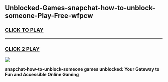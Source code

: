 
## Unblocked-Games-snapchat-how-to-unblock-someone-Play-Free-wfpcw
<h3>
<a href="https://premium76.site?title=snapchat-how-to-unblock-someone&ref=20M">CLICK TO PLAY</a></h3>
<hr>

<h3>
<a href="https://premium76.site?title=snapchat-how-to-unblock-someone&ref=20M">CLICK 2 PLAY</a>
  
</h3>

<a href="https://premium76.site?title=snapchat-how-to-unblock-someone&ref=19M"><img src="https://clearcache.store/games.png"></a>


**snapchat-how-to-unblock-someone games unblocked: Your Gateway to Fun and Accessible Online Gaming**
